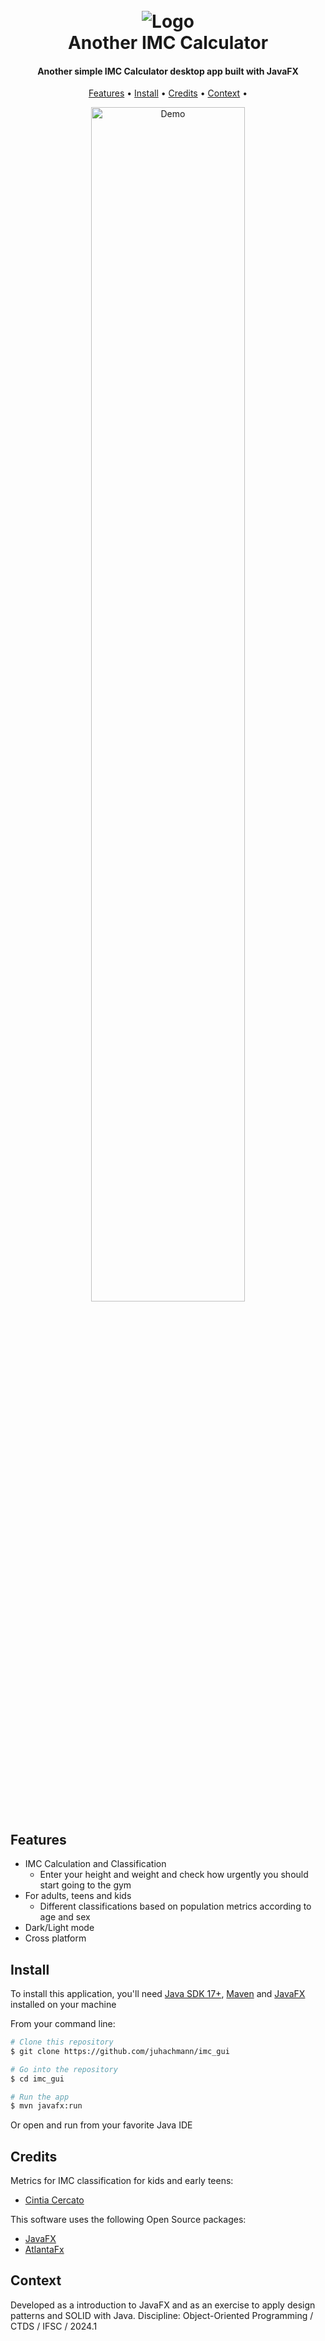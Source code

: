 
<h1 align="center">
  <br>
  <img src="https://github.com/juhachmann/imc_gui/blob/main/src/main/resources/com/github/juhachmann/img/blue-heart.png" alt="Logo">
  <br>
  Another IMC Calculator
  <br>
</h1>

<h4 align="center">Another simple IMC Calculator desktop app built with JavaFX </h4>

<p align="center">
  <a href="#features">Features</a> •
  <a href="#install">Install</a> •
  <a href="#credits">Credits</a> •
  <a href="#context">Context</a> •
</p>

<div align="center">
  <img src="https://github.com/juhachmann/imc_gui/blob/main/imc_demo.gif" width="70%" height="70%" alt="Demo">
</div>


## Features

* IMC Calculation and Classification
  - Enter your height and weight and check how urgently you should start going to the gym
* For adults, teens and kids
  - Different classifications based on population metrics according to age and sex
* Dark/Light mode
* Cross platform

## Install

To install this application, you'll need [Java SDK 17+](https://openjdk.org/projects/jdk/17/), [Maven](https://maven.apache.org/) and [JavaFX](https://openjfx.io/) installed on your machine 

From your command line:

```bash
# Clone this repository
$ git clone https://github.com/juhachmann/imc_gui

# Go into the repository
$ cd imc_gui

# Run the app
$ mvn javafx:run
```

Or open and run from your favorite Java IDE


## Credits

Metrics for IMC classification for kids and early teens:
- [Cintia Cercato](http://cintiacercato.com.br/como-calcular-o-imc-infantil/)

This software uses the following Open Source packages:

- [JavaFX](https://openjfx.io/)
- [AtlantaFx](https://github.com/mkpaz/atlantafx)

## Context

Developed as a introduction to JavaFX and as an exercise to apply design patterns and SOLID with Java. Discipline: Object-Oriented Programming / CTDS / IFSC / 2024.1

